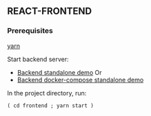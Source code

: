 ## REACT-FRONTEND

### Prerequisites

[yarn](https://classic.yarnpkg.com/en/docs/install/#debian-stable)

Start backend server:
* [Backend standalone demo](backend/StandAloneDemo.md)
Or
* [Backend docker-compose standalone demo](backend/StandAloneDemoDC.md)

In the project directory, run:

`( cd frontend ; yarn start )`
